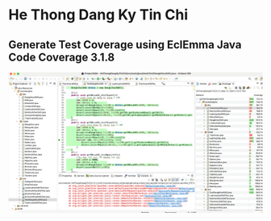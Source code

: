 # He Thong Dang Ky Tin Chi

## Generate Test Coverage using EclEmma Java Code Coverage 3.1.8
![Test Coverage](./images/junit.jpeg)